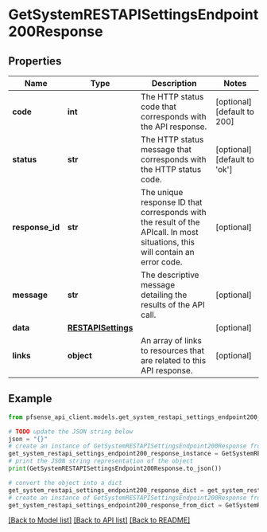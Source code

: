 # GetSystemRESTAPISettingsEndpoint200Response


## Properties

Name | Type | Description | Notes
------------ | ------------- | ------------- | -------------
**code** | **int** | The HTTP status code that corresponds with the API response. | [optional] [default to 200]
**status** | **str** | The HTTP status message that corresponds with the HTTP status code. | [optional] [default to 'ok']
**response_id** | **str** | The unique response ID that corresponds with the result of the APIcall. In most situations, this will contain an error code. | [optional] 
**message** | **str** | The descriptive message detailing the results of the API call. | [optional] 
**data** | [**RESTAPISettings**](RESTAPISettings.md) |  | [optional] 
**links** | **object** | An array of links to resources that are related to this API response. | [optional] 

## Example

```python
from pfsense_api_client.models.get_system_restapi_settings_endpoint200_response import GetSystemRESTAPISettingsEndpoint200Response

# TODO update the JSON string below
json = "{}"
# create an instance of GetSystemRESTAPISettingsEndpoint200Response from a JSON string
get_system_restapi_settings_endpoint200_response_instance = GetSystemRESTAPISettingsEndpoint200Response.from_json(json)
# print the JSON string representation of the object
print(GetSystemRESTAPISettingsEndpoint200Response.to_json())

# convert the object into a dict
get_system_restapi_settings_endpoint200_response_dict = get_system_restapi_settings_endpoint200_response_instance.to_dict()
# create an instance of GetSystemRESTAPISettingsEndpoint200Response from a dict
get_system_restapi_settings_endpoint200_response_from_dict = GetSystemRESTAPISettingsEndpoint200Response.from_dict(get_system_restapi_settings_endpoint200_response_dict)
```
[[Back to Model list]](../README.md#documentation-for-models) [[Back to API list]](../README.md#documentation-for-api-endpoints) [[Back to README]](../README.md)



